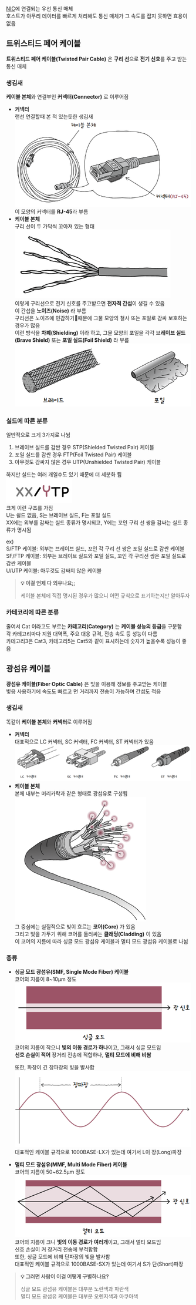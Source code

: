 [NIC](NIC.md)에 연결되는 유선 통신 매체  
호스트가 아무리 데이터를 빠르게 처리해도 통신 매체가 그 속도를 잡지 못하면 효용이 없음  
## 트위스티드 페어 케이블
**트위스티드 페어 케이블(Twisted Pair Cable)** 은 **구리 선**으로 **전기 신호**를 주고 받는 통신 매체  

### 생김새
**케이블 본체**와 연결부인 **커넥터(Connector)** 로 이루어짐  
- **커넥터**  
  랜선 연결할때 본 적 있는듯한 생김새  
  ![](img/TPConnector.png)  
  이 모양의 커넥터를 **RJ-45**라 부름  
- **케이블 본체**  
  구리 선이 두 가닥씩 꼬아져 있는 형태  
  ![](img/TPWire.png)  
  이렇게 구리선으로 전기 신호를 주고받으면 **전자적 간섭**이 생길 수 있음  
  이 간섭을 **노이즈(Noise)** 라 부름  
  구리선은 노이즈에 민감하기때문에 그물 모양의 철사 또는 포일로 감싸 보호하는 경우가 많음  
  이런 방식을 **차폐(Shielding)** 이라 하고, 그물 모양의 포일을 각각 브**레이브 실드(Brave Shield)** 또는 **포일 실드(Foil Shield)** 라 부름
  ![](img/TPShielding.png)  
### 실드에 따른 분류
일반적으로 크게 3가지로 나뉨  
1. 브레이브 실드를 감싼 경우 STP(Shielded Twisted Pair) 케이블  
2. 포일 실드를 감싼 경우 FTP(Foil Twisted Pair) 케이블  
3. 아무것도 감싸지 않은 경우 UTP(Unshielded Twisted Pair) 케이블  

하지만 실드는 여러 개일수도 있기 때문에 더 세분화 됨  
![](img/TPName.png)  
크게 이런 구조를 가짐  
U는 쉴드 없음, S는 브레이브 실드, F는 포일 실드  
XX에는 외부를 감싸는 실드 종류가 명시되고, Y에는 꼬인 구리 선 쌍을 감싸는 실드 종류가 명시됨  

ex)  
S/FTP 케이블: 외부는 브레이브 실드, 꼬인 각 구리 선 쌍은 포일 실드로 감싼 케이블  
SF/FTP 케이블: 외부는 브레이브 실드와 포일 실드, 꼬인 각 구리선 쌍은 포일 실드로 감싼 케이블  
U/UTP 케이블: 아무것도 감싸지 않은 케이블  

> **💡 이걸 언제 다 외우나요;;**  
> 
> 케이블 본체에 직접 명시된 경우가 많으니 어떤 규칙으로 표기하는지만 알아두자
### 카테코리에 따른 분류
줄여서 Cat 이라고도 부르는 **카테고리(Category)** 는 **케이블 성능의 등급**을 구분함  
각 카테고리마다 지원 대역폭, 주요 대응 규격, 전송 속도 등 성능이 다름  
카테고리3은 Cat3, 카테고리5는 Cat5와 같이 표시하는데 숫자가 높을수록 성능이 좋음  

## 광섬유 케이블
**광섬유 케이블(Fiber Optic Cable)** 은 빛을 이용해 정보를 주고받는 케이블  
빛응 사용하기에 속도도 빠르고 먼 거리까지 전송이 가능하며 간섭도 적음  
### 생김새
똑같이 **케이블 본체**와 **커넥터**로 이루어짐  
- **커넥터**  
  대표적으로 LC 커넥터, SC 커넥터, FC 커넥터, ST 커넥터가 있음  
  ![](img/FOConnector.png)  
- **케이블 본체**  
  본체 내부는 머리카락과 같은 형태로 광섬유로 구성됨  
  ![](img/FOWire.png)  
  그 중심에는 실질적으로 빛이 흐르는 **코어(Core)** 가 있음  
  그리고 빛을 가두기 위해 코어를 둘러싸는 **클래딩(Cladding)** 이 있음  
  이 코어의 지름에 따라 싱글 모드 광섬유 케이블과 멀티 모드 광섬유 케이블로 나뉨  
### 종류
- **싱글 모드 광섬유(SMF, Single Mode Fiber) 케이블**  
  코어의 지름이 8~10µm 정도  
  ![](img/FOSingleMode.png)  
  코어의 지름이 작으니 **빛의 이동 경로가 하나**이고, 그래서 싱글 모드임  
  **신호 손실이 적어** 장거리 전송에 적합하나, **멀티 모드에 비해 비쌈**  
  
  또한, 파장이 긴 장파장의 빛을 발사함  
  ![](img/FOWave.png)  
  대표적인 케이블 규격으로 1000BASE-LX가 있는데 여기서 L이 장(Long)파장  
- **멀티 모드 광섬유(MMF, Multi Mode Fiber) 케이블**  
  코어의 지름이 50~62.5µm 정도  
  ![](img/FOMultiMode.png)  
  코어의 지름이 크니 **빛의 이동 경로가 여러개**이고, 그래서 멀티 모드임  
  신호 손실이 커 장거리 전송에 부적합함  
  또한, 싱글 모드에 비해 단파장의 빛을 발사함  
  대표적인 케이블 규격으로 1000BASE-SX가 있는데 여기서 S가 단(Short)파장  

> **💡 그러면 사람이 이걸 어떻게 구별하나요?**  
> 
> 싱글 모드 광섬유 케이블은 대부분 노란색과 파란색  
> 멀티 모드 광섬유 케이블은 대부분 오렌지색과 아쿠아색  